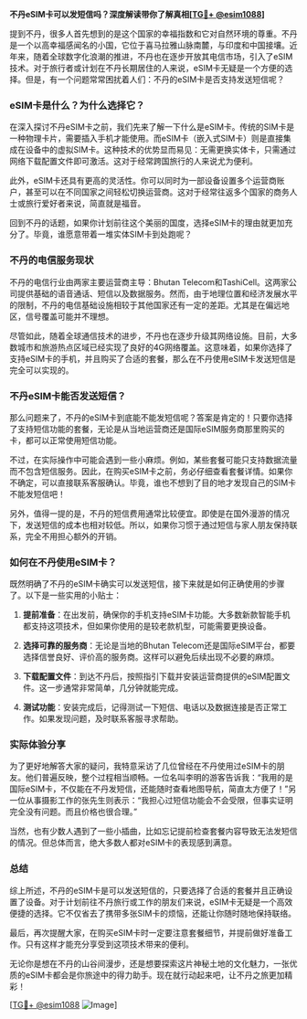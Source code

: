 **不丹eSIM卡可以发短信吗？深度解读带你了解真相[[TG💪+ @esim1088](https://t.me/s/esim1088)]**

提到不丹，很多人首先想到的是这个国家的幸福指数和它对自然环境的尊重。不丹是一个以高幸福感闻名的小国，它位于喜马拉雅山脉南麓，与印度和中国接壤。近年来，随着全球数字化浪潮的推进，不丹也在逐步开放其电信市场，引入了eSIM技术。对于旅行者或计划在不丹长期居住的人来说，eSIM卡无疑是一个方便的选择。但是，有一个问题常常困扰着人们：不丹的eSIM卡是否支持发送短信呢？

### eSIM卡是什么？为什么选择它？

在深入探讨不丹eSIM卡之前，我们先来了解一下什么是eSIM卡。传统的SIM卡是一种物理卡片，需要插入手机才能使用。而eSIM卡（嵌入式SIM卡）则是直接集成在设备中的虚拟SIM卡。这种技术的优势显而易见：无需更换实体卡，只需通过网络下载配置文件即可激活。这对于经常跨国旅行的人来说尤为便利。

此外，eSIM卡还具有更高的灵活性。你可以同时为一部设备设置多个运营商账户，甚至可以在不同国家之间轻松切换运营商。这对于经常往返多个国家的商务人士或旅行爱好者来说，简直就是福音。

回到不丹的话题，如果你计划前往这个美丽的国度，选择eSIM卡的理由就更加充分了。毕竟，谁愿意带着一堆实体SIM卡到处跑呢？

### 不丹的电信服务现状

不丹的电信行业由两家主要运营商主导：Bhutan Telecom和TashiCell。这两家公司提供基础的语音通话、短信以及数据服务。然而，由于地理位置和经济发展水平的限制，不丹的电信基础设施相较于其他国家还有一定的差距。尤其是在偏远地区，信号覆盖可能并不理想。

尽管如此，随着全球通信技术的进步，不丹也在逐步升级其网络设施。目前，大多数城市和旅游热点区域已经实现了良好的4G网络覆盖。这意味着，如果你选择了支持eSIM卡的手机，并且购买了合适的套餐，那么在不丹使用eSIM卡发送短信是完全可以实现的。

### 不丹eSIM卡能否发送短信？

那么问题来了，不丹的eSIM卡到底能不能发短信呢？答案是肯定的！只要你选择了支持短信功能的套餐，无论是从当地运营商还是国际eSIM服务商那里购买的卡，都可以正常使用短信功能。

不过，在实际操作中可能会遇到一些小麻烦。例如，某些套餐可能只支持数据流量而不包含短信服务。因此，在购买eSIM卡之前，务必仔细查看套餐详情。如果你不确定，可以直接联系客服确认。毕竟，谁也不想到了目的地才发现自己的SIM卡不能发短信吧！

另外，值得一提的是，不丹的短信费用通常比较便宜。即使是在国外漫游的情况下，发送短信的成本也相对较低。所以，如果你习惯于通过短信与家人朋友保持联系，完全不用担心额外的开销。

### 如何在不丹使用eSIM卡？

既然明确了不丹的eSIM卡确实可以发送短信，接下来就是如何正确使用的步骤了。以下是一些实用的小贴士：

1. **提前准备**：在出发前，确保你的手机支持eSIM卡功能。大多数新款智能手机都支持这项技术，但如果你使用的是较老款机型，可能需要更换设备。
   
2. **选择可靠的服务商**：无论是当地的Bhutan Telecom还是国际eSIM平台，都要选择信誉良好、评价高的服务商。这样可以避免后续出现不必要的麻烦。

3. **下载配置文件**：到达不丹后，按照指引下载并安装运营商提供的eSIM配置文件。这一步通常非常简单，几分钟就能完成。

4. **测试功能**：安装完成后，记得测试一下短信、电话以及数据连接是否正常工作。如果发现问题，及时联系客服寻求帮助。

### 实际体验分享

为了更好地解答大家的疑问，我特意采访了几位曾经在不丹使用过eSIM卡的朋友。他们普遍反映，整个过程相当顺畅。一位名叫李明的游客告诉我：“我用的是国际eSIM卡，不仅能在不丹发短信，还能随时查看地图导航，简直太方便了！”另一位从事摄影工作的张先生则表示：“我担心过短信功能会不会受限，但事实证明完全没有问题。而且价格也很合理。”

当然，也有少数人遇到了一些小插曲，比如忘记提前检查套餐内容导致无法发短信的情况。但总体而言，绝大多数人都对eSIM卡的表现感到满意。

### 总结

综上所述，不丹的eSIM卡是可以发送短信的，只要选择了合适的套餐并且正确设置了设备。对于计划前往不丹旅行或工作的朋友们来说，eSIM卡无疑是一个高效便捷的选择。它不仅省去了携带多张SIM卡的烦恼，还能让你随时随地保持联络。

最后，再次提醒大家，在购买eSIM卡时一定要注意套餐细节，并提前做好准备工作。只有这样才能充分享受到这项技术带来的便利。

无论你是想在不丹的山谷间漫步，还是想要探索这片神秘土地的文化魅力，一张优质的eSIM卡都会是你旅途中的得力助手。现在就行动起来吧，让不丹之旅更加精彩！

[[TG💪+ @esim1088](https://t.me/s/esim1088) ![Image](https://i.postimg.cc/4NQfJmqS/Snipaste-2025-05-13-00-14-12.png)]